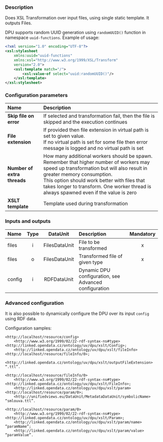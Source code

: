 ### Description

Does XSL Transformation over input files, using single static template. It outputs Files.

DPU supports random UUID generation using ```randomUUID()``` function in namespace ```uuid-functions```. Example of usage:
```xml
<?xml version="1.0" encoding="UTF-8"?>
<xsl:stylesheet
    xmlns:uuid="uuid-functions"
    xmlns:xsl="http://www.w3.org/1999/XSL/Transform"
    version="2.0">
    <xsl:template match="/">
        <xsl:value-of select="uuid:randomUUID()"/>
    </xsl:template>
</xsl:stylesheet>
```

### Configuration parameters

| Name | Description |
|:----|:----|
| **Skip file on error** | If selected and transformation fail, then the file is skipped and the execution continues |
| **File extension** | If provided then file extension in virtual path is set to given value.<br>If no virtual path is set for some file then error message is logged and no virtual path is set |
| **Number of extra threads** | How many additional workers should be spawn. Remember that higher number of workers may speed up transformation but will also result in greater memory consumption.<br>This option should work better with files that takes longer to transform. One worker thread is always spawned even if the value is zero |
| **XSLT template** | Template used during transformation |

### Inputs and outputs

|Name |Type | DataUnit | Description | Mandatory |
|:--------|:------:|:------:|:-------------|:---------------------:|
|files  |i| FilesDataUnit | File to be transformed  |x|
|files  |o| FilesDataUnit | Transformed file of given type |x|
|config |i| RDFDataUnit | Dynamic DPU configuration, see Advanced configuration ||

### Advanced configuration

It is also possible to dynamically configure the DPU over its input `config` using RDF data.

Configuration samples:

```turtle
<http://localhost/resource/config> 
    <http://www.w3.org/1999/02/22-rdf-syntax-ns#type> <http://linked.opendata.cz/ontology/uv/dpu/xslt/Config>;
    <http://linked.opendata.cz/ontology/uv/dpu/xslt/fileInfo> <http://localhost/resource/fileInfo/0>;
    <http://linked.opendata.cz/ontology/uv/dpu/xslt/outputFileExtension> “.ttl”.
```

```turtle
<http://localhost/resource/fileInfo/0>
    <http://www.w3.org/1999/02/22-rdf-syntax-ns#type> <http://linked.opendata.cz/ontology/uv/dpu/xslt/FileInfo>;
    <http://linked.opendata.cz/ontology/uv/dpu/xslt/param> <http://localhost/resource/param/0>;
    <http://unifiedviews.eu/DataUnit/MetadataDataUnit/symbolicName> “smlouva.ttl”.
```

```turtle
<http://localhost/resource/param/0>
    <http://www.w3.org/1999/02/22-rdf-syntax-ns#type> <http://linked.opendata.cz/ontology/uv/dpu/xslt/Param>;
    <http://linked.opendata.cz/ontology/uv/dpu/xslt/param/name> “paramName”;
    <http://linked.opendata.cz/ontology/uv/dpu/xslt/param/value> “paramValue”.
```

